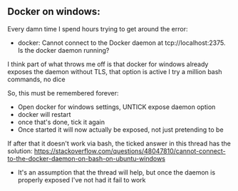 ## Docker on windows:

Every damn time I spend hours trying to get around the error:
- docker: Cannot connect to the Docker daemon at tcp://localhost:2375. Is the docker daemon running?

I think part of what throws me off is that docker for windows already exposes the daemon without TLS, that option is active
I try a million bash commands, no dice

So, this must be remembered forever:
- Open docker for windows settings, UNTICK expose daemon option
- docker will restart
- once that's done, tick it again
- Once started it will now actually be exposed, not just pretending to be

If after that it doesn't work via bash, the ticked answer in this thread has the solution:
https://stackoverflow.com/questions/48047810/cannot-connect-to-the-docker-daemon-on-bash-on-ubuntu-windows

* It's an assumption that the thread will help, but once the daemon is properly exposed I've not had it fail to work